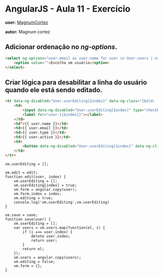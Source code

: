 # AngularJS - Aula 11 - Exercício
**user:** [MagnumCortez](https://github.com/MagnumCortez)  

**autor:** Magnum cortez

## Adicionar ordenação no *ng-options*.

```html
<select ng-options="user.email as user.name for user in User.users | orderBy:'name':true" data-ng-model="User.selected">
    <option value="">Escolha um usuário</option>
</select>
```

## Criar lógica para desabilitar a linha do usuário quando ele está sendo editado.

```html
<tr data-ng-disabled="User.userEditing[$index]" data-ng-class="{bold: !user.selecionado, strike: user.selecionado}" class="item" data-ng-repeat="user in User.users">
    <td>
        <input data-ng-disabled="User.userEditing[$index]" type="checkbox" id="user-{{$index}}" ng-model="user.selecionado"/>
        <label for="user-{{$index}}"></label>
    </td>
    <td">{{ user.name }}</td>
    <td>{{ user.email }}</td>
    <td>{{ user.type }}</td>
    <td>{{ user.active }}</td>
    <td>
        <button data-ng-disabled="User.userEditing[$index]" data-ng-click="User.edit(user, $index)" class="btn btn-large blue waves-effect waves-light col s12" type="submit" data-ng-class="User.editing ? 'btnEdit' : ''">Edit</button>
    </td>
</tr>
```

```Controller
vm.userEditing = [];

vm.edit = edit;
function edit(user, index) {
    vm.userEditing = [];
    vm.userEditing[index] = true;
    vm.form = angular.copy(user);
    vm.form.index = index;
    vm.editing = true;
    console.log('vm.userEditing',vm.userEditing)
}

vm.save = save;
function save(user) {
    vm.userEditing = [];
    var users = vm.users.map(function(el, i) {
        if (i === user.index) {
            delete user.index;
            return user;
        }
        return el;
    });
    vm.users = angular.copy(users);
    vm.editing = false;
    vm.form = {};
}
```